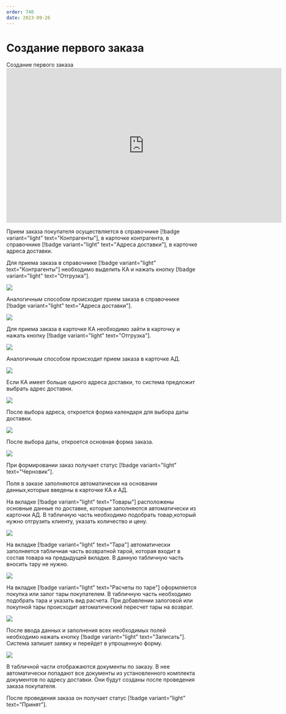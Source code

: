 ```yaml
---
order: 740
date: 2023-09-26
---
```

# Создание первого заказа

Создание первого заказа
      <iframe
        width="720"
        height="405"
        src="https://rutube.ru/play/embed/c2e1b0a6b76c01dec3f5a2ff7d3a5917"
        frameBorder="0"
        allow="clipboard-write; autoplay"
        allowFullScreen
      ></iframe>
    

Прием заказа покупателя осуществляется в справочнике [!badge variant="light" text="Контрагенты"], в карточке контрагента, в справочнике [!badge variant="light" text="Адреса доставки"], в карточке адреса доставки.

Для приема заказа в справочнике [!badge variant="light" text="Контрагенты"] необходимо выделить КА и нажать кнопку [!badge variant="light" text="Отгрузка"]. 

![](/images/прием_заказа/отгрузка_КА.jpg)

Аналогичным способом происходит прием заказа в справочнике [!badge variant="light" text="Адреса доставки"]. 

![](/images/прием_заказа/отгрузка_АД.jpg)

Для приема заказа в карточке КА необходимо зайти в карточку и нажать кнопку  [!badge variant="light" text="Отгрузка"]. 

![](/images/прием_заказа/отгрузка_КА_2.jpg)

Аналогичным способом происходит прием заказа в карточке АД. 

![](/images/прием_заказа/отгрузка_АД_2.jpg)

Если КА имеет больше одного адреса доставки, то система предложит выбрать адрес доставки.

![](/images/прием_заказа/выбор_АД.jpg)

После выбора адреса, откроется форма календаря для выбора даты доставки.

![](/images/прием_заказа/календарь.jpg)

После выбора даты, откроется основная форма заказа.

![](/images/прием_заказа/основная_форма.jpg)

При формировании заказ получает статус [!badge variant="light" text="Черновик"].

Поля в заказе заполняются автоматически на основании данных,которые введены в карточке КА и АД.

На вкладке [!badge variant="light" text="Товары"] расположены основные данные по доставке, которые заполняются автоматически из карточки АД. В табличную часть необходимо подобрать товар,который нужно отгрузить клиенту, указать количество и цену. 

![](/images/прием_заказа/вкладка_товары.jpg)

На вкладке [!badge variant="light" text="Тара"] автоматически заполняется табличная часть возвратной тарой, которая входит в состав товара на предыдущей вкладке. В данную табличную часть вносить тару не нужно. 

![](/images/прием_заказа/вкладка_тара.jpg)

На вкладке [!badge variant="light" text="Расчеты по таре"] оформляется покупка или залог тары покупателем. В табличную часть необходимо подобрать тара и указать вид расчета. При добавлении залоговой или покупной тары происходит автоматический пересчет тары на возврат.

![](/images/прием_заказа/вкладка_расчеты_по_таре.jpg)

После ввода данных и заполнения всех необходимых полей необходимо нажать кнопку [!badge variant="light" text="Записать"]. Система запишет заявку и перейдет в упрощенную форму.

![](/images/прием_заказа/упрощенная_форма.jpg)

В табличной части отображаются документы по заказу. В нее автоматически попадают все документы из установленного комплекта документов по адресу доставки. Они будут созданы после проведения заказа покупателя.

После проведения заказа он получает статус [!badge variant="light" text="Принят"].
